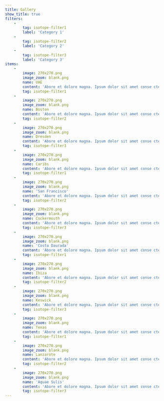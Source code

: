 ```yaml
---
title: Gallery
show_title: true
filters:
    -
        tag: isotope-filter1
        label: 'Category 1'
    -
        tag: isotope-filter2
        label: 'Category 2'
    -
        tag: isotope-filter3
        label: 'Category 3'
items:
    -
        image: 270x270.png
        image_zoom: blank.png
        name: UAE
        content: 'Abore et dolore magna. Ipsum dolor sit amet conse ctetur adipisicing elit, sed do eiusmod tempor incididunt ut'
        tag: isotope-filter1
    -
        image: 270x270.png
        image_zoom: blank.png
        name: Boston
        content: 'Abore et dolore magna. Ipsum dolor sit amet conse ctetur adipisicing elit, sed do eiusmod tempor incididunt ut'
        tag: isotope-filter2
    -
        image: 270x270.png
        image_zoom: blank.png
        name: Dresden
        content: 'Abore et dolore magna. Ipsum dolor sit amet conse ctetur adipisicing elit, sed do eiusmod tempor incididunt ut'
        tag: isotope-filter3
    -
        image: 270x270.png
        image_zoom: blank.png
        name: Caribs
        content: 'Abore et dolore magna. Ipsum dolor sit amet conse ctetur adipisicing elit, sed do eiusmod tempor incididunt ut'
        tag: isotope-filter1
    -
        image: 270x270.png
        image_zoom: blank.png
        name: 'San Francisco'
        content: 'Abore et dolore magna. Ipsum dolor sit amet conse ctetur adipisicing elit, sed do eiusmod tempor incididunt ut'
        tag: isotope-filter2
    -
        image: 270x270.png
        image_zoom: blank.png
        name: Cockermouth
        content: 'Abore et dolore magna. Ipsum dolor sit amet conse ctetur adipisicing elit, sed do eiusmod tempor incididunt ut'
        tag: isotope-filter3
    -
        image: 270x270.png
        image_zoom: blank.png
        name: 'Costa Daurada'
        content: 'Abore et dolore magna. Ipsum dolor sit amet conse ctetur adipisicing elit, sed do eiusmod tempor incididunt ut'
        tag: isotope-filter1
    -
        image: 270x270.png
        image_zoom: blank.png
        name: Ibiza
        content: 'Abore et dolore magna. Ipsum dolor sit amet conse ctetur adipisicing elit, sed do eiusmod tempor incididunt ut'
        tag: isotope-filter2
    -
        image: 270x270.png
        image_zoom: blank.png
        name: Keswick
        content: 'Abore et dolore magna. Ipsum dolor sit amet conse ctetur adipisicing elit, sed do eiusmod tempor incididunt ut'
        tag: isotope-filter3
    -
        image: 270x270.png
        image_zoom: blank.png
        name: Texas
        content: 'Abore et dolore magna. Ipsum dolor sit amet conse ctetur adipisicing elit, sed do eiusmod tempor incididunt ut'
        tag: isotope-filter1
    -
        image: 270x270.png
        image_zoom: blank.png
        name: Lanzarote
        content: 'Abore et dolore magna. Ipsum dolor sit amet conse ctetur adipisicing elit, sed do eiusmod tempor incididunt ut'
        tag: isotope-filter2
    -
        image: 270x270.png
        image_zoom: blank.png
        name: 'Aquae Sulis'
        content: 'Abore et dolore magna. Ipsum dolor sit amet conse ctetur adipisicing elit, sed do eiusmod tempor incididunt ut'
        tag: isotope-filter3
---
```


